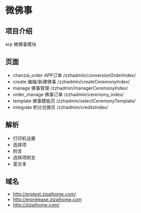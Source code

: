 # 微佛事

## 项目介绍
erp 微佛事模块

## 页面
- chanzai_order   APP订单           /zzhadmin/conversionOrderIndex/
- create          编辑/新建佛事      /zzhadmin/createCeremonyIndex/
- manage          佛事管理          /zzhadmin/managerCeremonyIndex/
- order_manage    佛事订单          /zzhadmin/ceremony_index/
- template        佛事模板页        /zzhadmin/selectCeremonyTemplate/
- integrate       积分兑换页        /zzhadmin/creditsIndex/

## 解析

- 打印机设置
- 选择项
- 附言
- 选择项附言
- 富文本

## 域名
- http://erptest.zizaihome.com/
- http://erprelease.zizaihome.com
- http://zizaihome.com/
